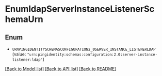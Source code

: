 # EnumldapServerInstanceListenerSchemaUrn

## Enum


* `URNPINGIDENTITYSCHEMASCONFIGURATION2_0SERVER_INSTANCE_LISTENERLDAP` (value: `"urn:pingidentity:schemas:configuration:2.0:server-instance-listener:ldap"`)


[[Back to Model list]](../README.md#documentation-for-models) [[Back to API list]](../README.md#documentation-for-api-endpoints) [[Back to README]](../README.md)


